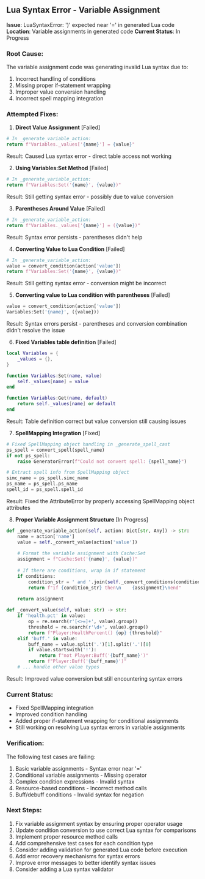 ## Lua Syntax Error - Variable Assignment
**Issue**: LuaSyntaxError: ')' expected near '=' in generated Lua code
**Location**: Variable assignments in generated code
**Current Status**: In Progress

### Root Cause:
The variable assignment code was generating invalid Lua syntax due to:
1. Incorrect handling of conditions
2. Missing proper if-statement wrapping
3. Improper value conversion handling
4. Incorrect spell mapping integration

### Attempted Fixes:

1. **Direct Value Assignment** [Failed]
```python
# In _generate_variable_action:
return f"Variables._values['{name}'] = {value}"
```
Result: Caused Lua syntax error - direct table access not working

2. **Using Variables:Set Method** [Failed]
```python
# In _generate_variable_action:
return f"Variables:Set('{name}', {value})"
```
Result: Still getting syntax error - possibly due to value conversion

3. **Parentheses Around Value** [Failed]
```python
# In _generate_variable_action:
return f"Variables._values['{name}'] = ({value})"
```
Result: Syntax error persists - parentheses didn't help

4. **Converting Value to Lua Condition** [Failed]
```python
# In _generate_variable_action:
value = convert_condition(action['value'])
return f"Variables:Set('{name}', {value})"
```
Result: Still getting syntax error - conversion might be incorrect

5. **Converting value to Lua condition with parentheses** [Failed]
```python
value = convert_condition(action['value'])
Variables:Set('{name}', ({value}))
```
Result: Syntax errors persist - parentheses and conversion combination didn't resolve the issue

6. **Fixed Variables table definition** [Failed]
```lua
local Variables = {
    _values = {},
}

function Variables:Set(name, value)
    self._values[name] = value
end

function Variables:Get(name, default)
    return self._values[name] or default
end
```
Result: Table definition correct but value conversion still causing issues

7. **SpellMapping Integration** [Fixed]
```python
# Fixed SpellMapping object handling in _generate_spell_cast
ps_spell = convert_spell(spell_name)
if not ps_spell:
    raise GeneratorError(f"Could not convert spell: {spell_name}")

# Extract spell info from SpellMapping object
simc_name = ps_spell.simc_name
ps_name = ps_spell.ps_name
spell_id = ps_spell.spell_id
```
Result: Fixed the AttributeError by properly accessing SpellMapping object attributes

8. **Proper Variable Assignment Structure** [In Progress]
```python
def _generate_variable_action(self, action: Dict[str, Any]) -> str:
    name = action['name']
    value = self._convert_value(action['value'])
    
    # Format the variable assignment with Cache:Set
    assignment = f"Cache:Set('{name}', {value})"
    
    # If there are conditions, wrap in if statement
    if conditions:
        condition_str = ' and '.join(self._convert_conditions(conditions))
        return f"if {condition_str} then\n    {assignment}\nend"
    
    return assignment

def _convert_value(self, value: str) -> str:
    if 'health.pct' in value:
        op = re.search(r'[<>=]+', value).group()
        threshold = re.search(r'\d+', value).group()
        return f"Player:HealthPercent() {op} {threshold}"
    elif 'buff.' in value:
        buff_name = value.split('.')[1].split('.')[0]
        if value.startswith('!'):
            return f"not Player:Buff('{buff_name}')"
        return f"Player:Buff('{buff_name}')"
    # ... handle other value types
```
Result: Improved value conversion but still encountering syntax errors

### Current Status:
- Fixed SpellMapping integration
- Improved condition handling
- Added proper if-statement wrapping for conditional assignments
- Still working on resolving Lua syntax errors in variable assignments

### Verification:
The following test cases are failing:
1. Basic variable assignments - Syntax error near '='
2. Conditional variable assignments - Missing operator
3. Complex condition expressions - Invalid syntax
4. Resource-based conditions - Incorrect method calls
5. Buff/debuff conditions - Invalid syntax for negation

### Next Steps:
1. Fix variable assignment syntax by ensuring proper operator usage
2. Update condition conversion to use correct Lua syntax for comparisons
3. Implement proper resource method calls
4. Add comprehensive test cases for each condition type
5. Consider adding validation for generated Lua code before execution
6. Add error recovery mechanisms for syntax errors
7. Improve error messages to better identify syntax issues
8. Consider adding a Lua syntax validator 